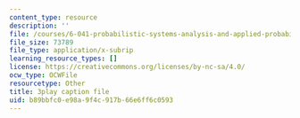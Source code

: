 ```yaml
---
content_type: resource
description: ''
file: /courses/6-041-probabilistic-systems-analysis-and-applied-probability-fall-2010/b89bbfc0e98a9f4c917b66e6ff6c0593_4UJc0S8APm4.srt
file_size: 73789
file_type: application/x-subrip
learning_resource_types: []
license: https://creativecommons.org/licenses/by-nc-sa/4.0/
ocw_type: OCWFile
resourcetype: Other
title: 3play caption file
uid: b89bbfc0-e98a-9f4c-917b-66e6ff6c0593
---
```

